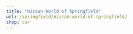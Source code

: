```yaml
---
title: "Nissan World of Springfield"
url: /springfield/nissan-world-of-springfield/
shop: car
---
```

